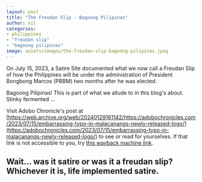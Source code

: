 ```yaml
---
layout: post
title: "The Freudan Slip - Bagoong Pilipinas"
author: nil
categories:
- philippines
- "freudan slip"
- "bagoong pilipinas"
image: assets/images/the-freudan-slip-bagoong-pilipinas.jpeg 
---
```


On July 15, 2023, a Satire Site documented what we now call a Freudan Slip of how the Philippines will be under the administration of President Bongbong Marcos (PBBM) two months after he was elected.

Bagoong Pilipinas! This is part of what we allude to in this blog's about. Stinky fermented ...

Visit Adobo Chronicle's post at [https://web.archive.org/web/20240129161142/https://adobochronicles.com/2023/07/15/embarrassing-typo-in-malacanangs-newly-released-logo/](https://adobochronicles.com/2023/07/15/embarrassing-typo-in-malacanangs-newly-released-logo/) to see or read for yourselves. If that link is not accessible to you, try [this wayback machine link][freudan-slip-bagoong-pilipinas].

Wait... was it satire or was it a freudan slip? Whichever it is, life implemented satire.
---

[freudan-slip-bagoong-pilipinas-png]: https://adobochroniclesdotcom.files.wordpress.com/2023/07/474d7044-f68e-4246-8af4-5b9c5c4b3caf.jpeg
[freudan-slip-bagoong-pilipinas]: https://web.archive.org/web/20240129161142/https://adobochronicles.com/2023/07/15/embarrassing-typo-in-malacanangs-newly-released-logo/
